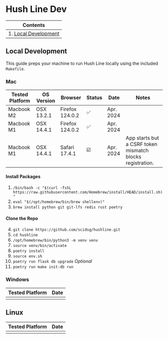 # Hush Line Dev

| Contents |
|-|
| 1. [Local Development](#local-development) |

## Local Development

This guide preps your machine to run Hush Line locally using the included `Makefile`.

### Mac

| Tested Platform | OS Version | Browser | Status | Date | Notes |
|-|-|-|-|-|-|
| Macbook M2 | OSX 13.2.1 | Firefox 124.0.2 | ✅ | Apr. 2024 | |
| Macbook M1 | OSX 14.4.1 | Firefox 124.0.2 | ✅ | Apr. 2024 | |
| Macbook M1 | OSX 14.4.1 | Safari 17.4.1 | ☑️ | Apr. 2024 | App starts but a CSRF token mismatch blocks registration. |

#### Install Packages
1. `/bin/bash -c "$(curl -fsSL https://raw.githubusercontent.com/Homebrew/install/HEAD/install.sh)"`
2. `eval "$(/opt/homebrew/bin/brew shellenv)"`
3. `brew install python git git-lfs redis rust poetry`

#### Clone the Repo
4. `git clone https://github.com/scidsg/hushline.git`
5. `cd hushline`
6. `/opt/homebrew/bin/python3 -m venv venv`
7. `source venv/bin/activate`
8. `poetry install`
9. `source env.sh` 
10. `poetry run flask db upgrade` _Optional_
11. `poetry run make init-db run`

### Windows

| Tested Platform | Date |
|-|-|
|  |  |

## Linux

| Tested Platform | Date |
|-|-|
|  |  |

